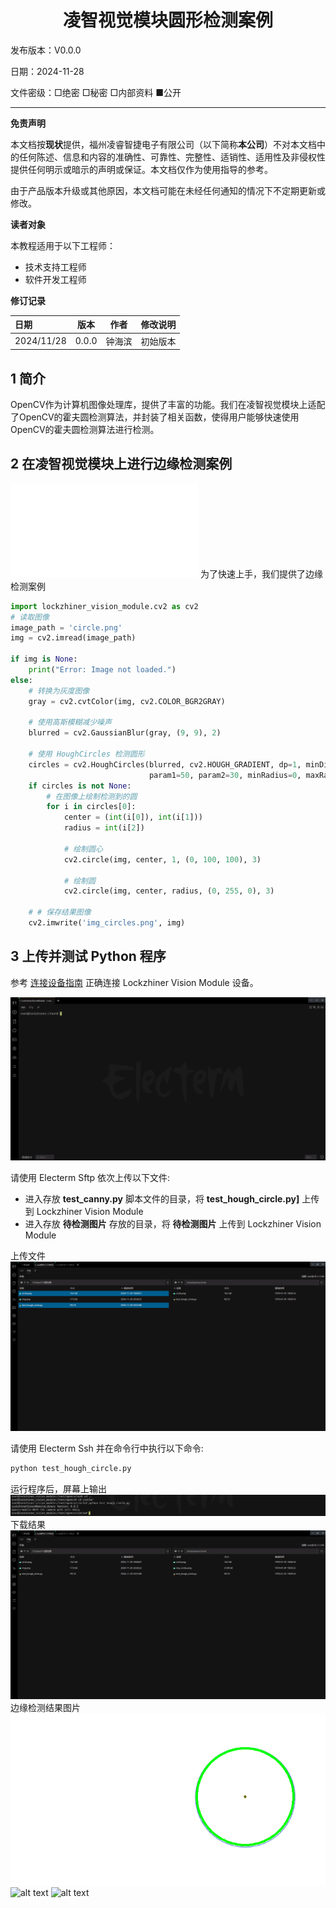 <h1 align="center">凌智视觉模块圆形检测案例</h1>

发布版本：V0.0.0

日期：2024-11-28

文件密级：□绝密 □秘密 □内部资料 ■公开  

---

**免责声明**  

本文档按**现状**提供，福州凌睿智捷电子有限公司（以下简称**本公司**）不对本文档中的任何陈述、信息和内容的准确性、可靠性、完整性、适销性、适用性及非侵权性提供任何明示或暗示的声明或保证。本文档仅作为使用指导的参考。  

由于产品版本升级或其他原因，本文档可能在未经任何通知的情况下不定期更新或修改。  

**读者对象**  

本教程适用于以下工程师：  

- 技术支持工程师  
- 软件开发工程师  

**修订记录**  

| **日期**     | **版本** | **作者** | **修改说明** |
|:-----------| -------- |--------| ------------ |
| 2024/11/28 | 0.0.0    | 钟海滨    | 初始版本     |

## 1 简介

OpenCV作为计算机图像处理库，提供了丰富的功能。我们在凌智视觉模块上适配了OpenCV的霍夫圆检测算法，并封装了相关函数，使得用户能够快速使用OpenCV的霍夫圆检测算法进行检测。

## 2 在凌智视觉模块上进行边缘检测案例   
![OPENCV API 文档](../OpenCV_API.md)
为了快速上手，我们提供了边缘检测案例
```python
import lockzhiner_vision_module.cv2 as cv2
# 读取图像
image_path = 'circle.png'
img = cv2.imread(image_path)

if img is None:
    print("Error: Image not loaded.")
else:
    # 转换为灰度图像
    gray = cv2.cvtColor(img, cv2.COLOR_BGR2GRAY)

    # 使用高斯模糊减少噪声
    blurred = cv2.GaussianBlur(gray, (9, 9), 2)

    # 使用 HoughCircles 检测圆形
    circles = cv2.HoughCircles(blurred, cv2.HOUGH_GRADIENT, dp=1, minDist=50,
                               param1=50, param2=30, minRadius=0, maxRadius=0)
    if circles is not None:
        # 在图像上绘制检测到的圆
        for i in circles[0]:
            center = (int(i[0]), int(i[1]))
            radius = int(i[2])

            # 绘制圆心
            cv2.circle(img, center, 1, (0, 100, 100), 3)

            # 绘制圆
            cv2.circle(img, center, radius, (0, 255, 0), 3)

    # # 保存结果图像
    cv2.imwrite('img_circles.png', img)

```
## 3 上传并测试 Python 程序

参考 [连接设备指南](../../../docs/introductory_tutorial/connect_device_using_ssh.md) 正确连接 Lockzhiner Vision Module 设备。

![](../../../docs/introductory_tutorial/images/connect_device_using_ssh/ssh_success.png)

请使用 Electerm Sftp 依次上传以下文件:

- 进入存放 **test_canny.py** 脚本文件的目录，将 **test_hough_circle.py]** 上传到 Lockzhiner Vision Module
- 进入存放 **待检测图片** 存放的目录，将 **待检测图片** 上传到 Lockzhiner Vision Module

上传文件
![](./python/images/ssh.png)

请使用 Electerm Ssh 并在命令行中执行以下命令:

```bash
python test_hough_circle.py
```

运行程序后，屏幕上输出 
![](./python/images/img.png)
下载结果
![](./python/images/result.png)
边缘检测结果图片
![](./python/images/img_circles.png)
![alt text](./images/build_database.png)
![alt text](./images/fps.png)


